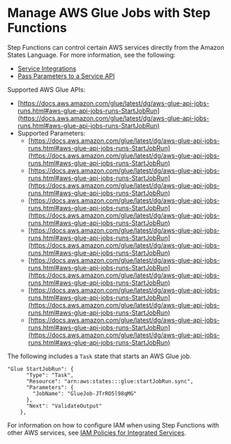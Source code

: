 # Manage AWS Glue Jobs with Step Functions<a name="connect-glue"></a>

Step Functions can control certain AWS services directly from the Amazon States Language\. For more information, see the following:
+ [Service Integrations](concepts-service-integrations.md)
+ [Pass Parameters to a Service API](connect-parameters.md)

Supported AWS Glue APIs:
+ [https://docs.aws.amazon.com/glue/latest/dg/aws-glue-api-jobs-runs.html#aws-glue-api-jobs-runs-StartJobRun](https://docs.aws.amazon.com/glue/latest/dg/aws-glue-api-jobs-runs.html#aws-glue-api-jobs-runs-StartJobRun)
+ Supported Parameters:
  +  [https://docs.aws.amazon.com/glue/latest/dg/aws-glue-api-jobs-runs.html#aws-glue-api-jobs-runs-StartJobRun](https://docs.aws.amazon.com/glue/latest/dg/aws-glue-api-jobs-runs.html#aws-glue-api-jobs-runs-StartJobRun) 
  +  [https://docs.aws.amazon.com/glue/latest/dg/aws-glue-api-jobs-runs.html#aws-glue-api-jobs-runs-StartJobRun](https://docs.aws.amazon.com/glue/latest/dg/aws-glue-api-jobs-runs.html#aws-glue-api-jobs-runs-StartJobRun) 
  +  [https://docs.aws.amazon.com/glue/latest/dg/aws-glue-api-jobs-runs.html#aws-glue-api-jobs-runs-StartJobRun](https://docs.aws.amazon.com/glue/latest/dg/aws-glue-api-jobs-runs.html#aws-glue-api-jobs-runs-StartJobRun) 
  +  [https://docs.aws.amazon.com/glue/latest/dg/aws-glue-api-jobs-runs.html#aws-glue-api-jobs-runs-StartJobRun](https://docs.aws.amazon.com/glue/latest/dg/aws-glue-api-jobs-runs.html#aws-glue-api-jobs-runs-StartJobRun) 
  +  [https://docs.aws.amazon.com/glue/latest/dg/aws-glue-api-jobs-runs.html#aws-glue-api-jobs-runs-StartJobRun](https://docs.aws.amazon.com/glue/latest/dg/aws-glue-api-jobs-runs.html#aws-glue-api-jobs-runs-StartJobRun) 
  +  [https://docs.aws.amazon.com/glue/latest/dg/aws-glue-api-jobs-runs.html#aws-glue-api-jobs-runs-StartJobRun](https://docs.aws.amazon.com/glue/latest/dg/aws-glue-api-jobs-runs.html#aws-glue-api-jobs-runs-StartJobRun) 
  +  [https://docs.aws.amazon.com/glue/latest/dg/aws-glue-api-jobs-runs.html#aws-glue-api-jobs-runs-StartJobRun](https://docs.aws.amazon.com/glue/latest/dg/aws-glue-api-jobs-runs.html#aws-glue-api-jobs-runs-StartJobRun) 

The following includes a `Task` state that starts an AWS Glue job\.

```
"Glue StartJobRun": {
      "Type": "Task",
      "Resource": "arn:aws:states:::glue:startJobRun.sync",
      "Parameters": {
        "JobName": "GlueJob-JTrRO5l98qMG"
      },
      "Next": "ValidateOutput"
    },
```

For information on how to configure IAM when using Step Functions with other AWS services, see [IAM Policies for Integrated Services](service-integration-iam-templates.md)\.